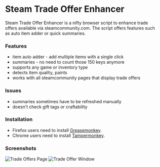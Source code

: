 # Steam Trade Offer Enhancer

Steam Trade Offer Enhancer is a nifty browser script to enhance trade offers available via steamcommunity.com. The script offers features such as auto item adder or quick summaries.

### Features

* item auto adder - add multiple items with a single click
* summaries - no need to count those 150 keys anymore
* supports any game or inventory type
* detects item quality, paints
* works with all steamcommunity pages that display trade offers

### Issues

* summaries sometimes have to be refreshed manually
* doesn't check gift tags or craftability

### Installation

* Firefox users need to install [Greasemonkey](http://www.greasespot.net/).
* Chrome users need to install [Tampermonkey](https://chrome.google.com/webstore/detail/tampermonkey/dhdgffkkebhmkfjojejmpbldmpobfkfo).

### Screenshots

![Trade Offers Page](http://i.imgur.com/JLUb7De.png)
![Trade Offer Window](http://i.imgur.com/r1yJVeX.png)
